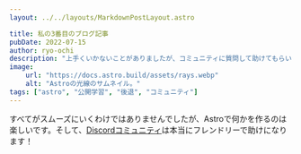 ```yaml
---
layout: ../../layouts/MarkdownPostLayout.astro

title: 私の3番目のブログ記事
pubDate: 2022-07-15
author: ryo-ochi
description: "上手くいかないことがありましたが、コミュニティに質問して助けてもらいました！"
image:
    url: "https://docs.astro.build/assets/rays.webp"
    alt: "Astroの光線のサムネイル。"
tags: ["astro", "公開学習", "後退", "コミュニティ"]
---
```

すべてがスムーズにいくわけではありませんでしたが、Astroで何かを作るのは楽しいです。そして、[Discordコミュニティ](https://astro.build/chat)は本当にフレンドリーで助けになります！